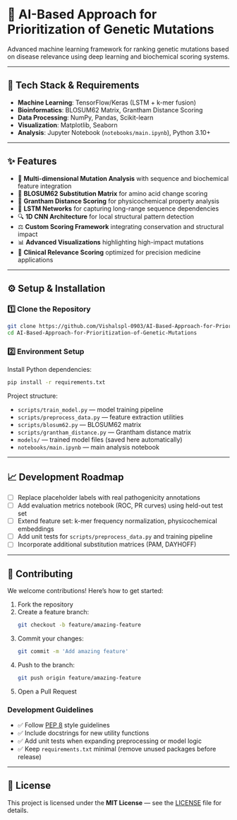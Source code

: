 # 🧬 AI-Based Approach for Prioritization of Genetic Mutations

Advanced machine learning framework for ranking genetic mutations based on disease relevance using deep learning and biochemical scoring systems.

---

## 🔧 Tech Stack & Requirements

- **Machine Learning**: TensorFlow/Keras (LSTM + k-mer fusion)
- **Bioinformatics**: BLOSUM62 Matrix, Grantham Distance Scoring
- **Data Processing**: NumPy, Pandas, Scikit-learn
- **Visualization**: Matplotlib, Seaborn
- **Analysis**: Jupyter Notebook (`notebooks/main.ipynb`), Python 3.10+

---

## ✨ Features

- 🧬 **Multi-dimensional Mutation Analysis** with sequence and biochemical feature integration
- 🔗 **BLOSUM62 Substitution Matrix** for amino acid change scoring
- 📏 **Grantham Distance Scoring** for physicochemical property analysis
- 🧠 **LSTM Networks** for capturing long-range sequence dependencies
- 🔍 **1D CNN Architecture** for local structural pattern detection
- ⚖️ **Custom Scoring Framework** integrating conservation and structural impact
- 📊 **Advanced Visualizations** highlighting high-impact mutations
- 🎯 **Clinical Relevance Scoring** optimized for precision medicine applications

---

## ⚙️ Setup & Installation

### 1️⃣ Clone the Repository

```bash
git clone https://github.com/Vishalspl-0903/AI-Based-Approach-for-Prioritization-of-Genetic-Mutations.git
cd AI-Based-Approach-for-Prioritization-of-Genetic-Mutations
```

### 2️⃣ Environment Setup

Install Python dependencies:

```bash
pip install -r requirements.txt
```

Project structure:

- `scripts/train_model.py` — model training pipeline
- `scripts/preprocess_data.py` — feature extraction utilities
- `scripts/blosum62.py` — BLOSUM62 matrix
- `scripts/grantham_distance.py` — Grantham distance matrix
- `models/` — trained model files (saved here automatically)
- `notebooks/main.ipynb` — main analysis notebook

---

## 📈 Development Roadmap

- [ ] Replace placeholder labels with real pathogenicity annotations
- [ ] Add evaluation metrics notebook (ROC, PR curves) using held-out test set
- [ ] Extend feature set: k-mer frequency normalization, physicochemical embeddings
- [ ] Add unit tests for `scripts/preprocess_data.py` and training pipeline
- [ ] Incorporate additional substitution matrices (PAM, DAYHOFF)

---

## 🤝 Contributing

We welcome contributions! Here’s how to get started:

1. Fork the repository
2. Create a feature branch:  
   ```bash
   git checkout -b feature/amazing-feature
   ```
3. Commit your changes:  
   ```bash
   git commit -m 'Add amazing feature'
   ```
4. Push to the branch:  
   ```bash
   git push origin feature/amazing-feature
   ```
5. Open a Pull Request

### Development Guidelines

- ✅ Follow [PEP 8](https://pep8.org/) style guidelines
- ✅ Include docstrings for new utility functions
- ✅ Add unit tests when expanding preprocessing or model logic
- ✅ Keep `requirements.txt` minimal (remove unused packages before release)

---

## 📜 License

This project is licensed under the **MIT License** — see the [LICENSE](LICENSE) file for details.


